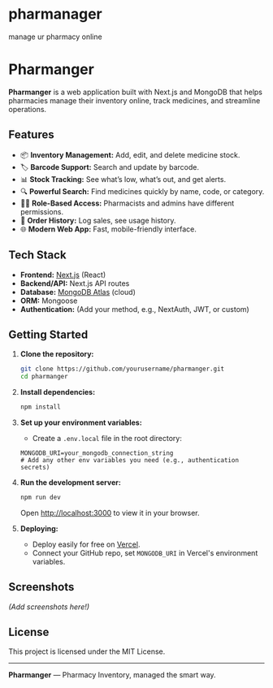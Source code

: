 # pharmanager
manage ur pharmacy online
# Pharmanger

**Pharmanger** is a web application built with Next.js and MongoDB that helps pharmacies manage their inventory online, track medicines, and streamline operations.

## Features

- 📦 **Inventory Management:** Add, edit, and delete medicine stock.
- 🏷️ **Barcode Support:** Search and update by barcode.
- 📊 **Stock Tracking:** See what’s low, what’s out, and get alerts.
- 🔍 **Powerful Search:** Find medicines quickly by name, code, or category.
- 👨‍⚕️ **Role-Based Access:** Pharmacists and admins have different permissions.
- 📝 **Order History:** Log sales, see usage history.
- 🌐 **Modern Web App:** Fast, mobile-friendly interface.

## Tech Stack

- **Frontend:** [Next.js](https://nextjs.org/) (React)
- **Backend/API:** Next.js API routes
- **Database:** [MongoDB Atlas](https://www.mongodb.com/atlas) (cloud)
- **ORM:** Mongoose
- **Authentication:** (Add your method, e.g., NextAuth, JWT, or custom)

## Getting Started

1. **Clone the repository:**

    ```bash
    git clone https://github.com/yourusername/pharmanger.git
    cd pharmanger
    ```

2. **Install dependencies:**

    ```bash
    npm install
    ```

3. **Set up your environment variables:**

    - Create a `.env.local` file in the root directory:
    ```env
    MONGODB_URI=your_mongodb_connection_string
    # Add any other env variables you need (e.g., authentication secrets)
    ```

4. **Run the development server:**

    ```bash
    npm run dev
    ```

    Open [http://localhost:3000](http://localhost:3000) to view it in your browser.

5. **Deploying:**
    - Deploy easily for free on [Vercel](https://vercel.com/).  
    - Connect your GitHub repo, set `MONGODB_URI` in Vercel's environment variables.

## Screenshots

*(Add screenshots here!)*

## License

This project is licensed under the MIT License.

---

**Pharmanger** — Pharmacy Inventory, managed the smart way.

